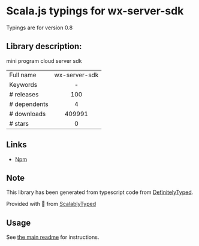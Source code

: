 
# Scala.js typings for wx-server-sdk

Typings are for version 0.8

## Library description:
mini program cloud server sdk

|                    |                 |
| ------------------ | :-------------: |
| Full name          | wx-server-sdk |
| Keywords           | - |
| # releases         | 100 |
| # dependents       | 4 |
| # downloads        | 409991 |
| # stars            | 0 |

## Links
- [Npm](https://www.npmjs.com/package/wx-server-sdk)
    


## Note
This library has been generated from typescript code from [DefinitelyTyped](https://definitelytyped.org).

Provided with :purple_heart: from [ScalablyTyped](https://github.com/oyvindberg/ScalablyTyped)

## Usage
See [the main readme](../../readme.md) for instructions.


